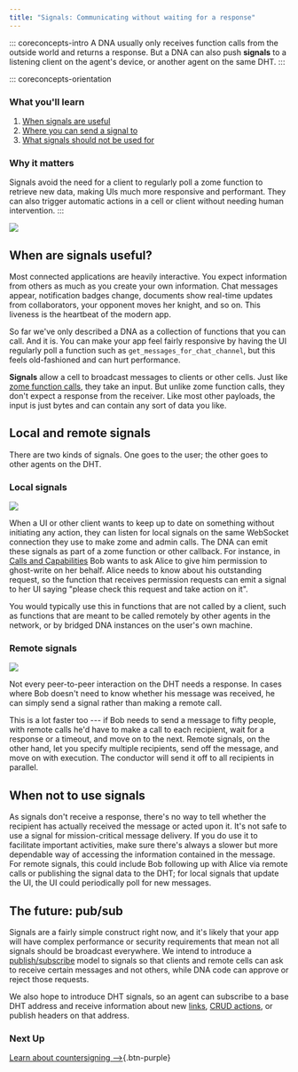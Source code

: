 ```yaml
---
title: "Signals: Communicating without waiting for a response"
---
```


::: coreconcepts-intro
A DNA usually only receives function calls from the outside world and returns a response. But a DNA can also push **signals** to a listening client on the agent's device, or another agent on the same DHT.
:::

::: coreconcepts-orientation
### <i class="fas fa-thunderstorm"></i> What you'll learn

1. [When signals are useful](#when-are-signals-useful)
2. [Where you can send a signal to](#local-and-remote-signals)
3. [What signals should not be used for](#when-not-to-use-signals)

### <i class="far fa-atom"></i> Why it matters

Signals avoid the need for a client to regularly poll a zome function to retrieve new data, making UIs much more responsive and performant. They can also trigger automatic actions in a cell or client without needing human intervention.
:::

![](/assets/img/concepts/9.1-signals.png)

## When are signals useful?

Most connected applications are heavily interactive. You expect information from others as much as you create your own information. Chat messages appear, notification badges change, documents show real-time updates from collaborators, your opponent moves her knight, and so on. This liveness is the heartbeat of the modern app.

So far we've only described a DNA as a collection of functions that you can call. And it is. You can make your app feel fairly responsive by having the UI regularly poll a function such as `get_messages_for_chat_channel`, but this feels old-fashioned and can hurt performance.

**Signals** allow a cell to broadcast messages to clients or other cells. Just like [zome function calls](../8_calls_capabilities/), they take an input. But unlike zome function calls, they don't expect a response from the receiver. Like most other payloads, the input is just bytes and can contain any sort of data you like.

## Local and remote signals

There are two kinds of signals. One goes to the user; the other goes to other agents on the DHT.

### Local signals

![](/assets/img/concepts/9.2-client-signal.png)

When a UI or other client wants to keep up to date on something without initiating any action, they can listen for local signals on the same WebSocket connection they use to make zome and admin calls. The DNA can emit these signals as part of a zome function or other callback. For instance, in [Calls and Capabilities](../8_calls_capabilities/) Bob wants to ask Alice to give him permission to ghost-write on her behalf. Alice needs to know about his outstanding request, so the function that receives permission requests can emit a signal to her UI saying "please check this request and take action on it".

You would typically use this in functions that are not called by a client, such as functions that are meant to be called remotely by other agents in the network, or by bridged DNA instances on the user's own machine.

### Remote signals

![](/assets/img/concepts/9.3-remote-signal.png)

Not every peer-to-peer interaction on the DHT needs a response. In cases where Bob doesn't need to know whether his message was received, he can simply send a signal rather than making a remote call.

This is a lot faster too --- if Bob needs to send a message to fifty people, with remote calls he'd have to make a call to each recipient, wait for a response or a timeout, and move on to the next. Remote signals, on the other hand, let you specify multiple recipients, send off the message, and move on with execution. The conductor will send it off to all recipients in parallel.

## When not to use signals

As signals don't receive a response, there's no way to tell whether the recipient has actually received the message or acted upon it. It's not safe to use a signal for mission-critical message delivery. If you do use it to facilitate important activities, make sure there's always a slower but more dependable way of accessing the information contained in the message. For remote signals, this could include Bob following up with Alice via remote calls or publishing the signal data to the DHT; for local signals that update the UI, the UI could periodically poll for new messages.

## The future: pub/sub

Signals are a fairly simple construct right now, and it's likely that your app will have complex performance or security requirements that mean not all signals should be broadcast everywhere. We intend to introduce a [publish/subscribe](https://en.wikipedia.org/wiki/Publish%E2%80%93subscribe_pattern) model to signals so that clients and remote cells can ask to receive certain messages and not others, while DNA code can approve or reject those requests.

We also hope to introduce DHT signals, so an agent can subscribe to a base DHT address and receive information about new [links](../5_links_anchors/), [CRUD actions](../6_crud_actions/), or publish headers on that address.

### Next Up

[Learn about countersigning —>](../10_countersigning/){.btn-purple} 